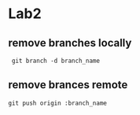 # Lab2

## remove branches locally
``` git branch -d branch_name```

## remove brances remote
```git push origin :branch_name```

